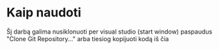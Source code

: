 # Kaip naudoti
Šį darbą galima nusiklonuoti per visual studio (start window) paspaudus "Clone Git Repository..." arba tiesiog kopijuoti kodą iš čia
